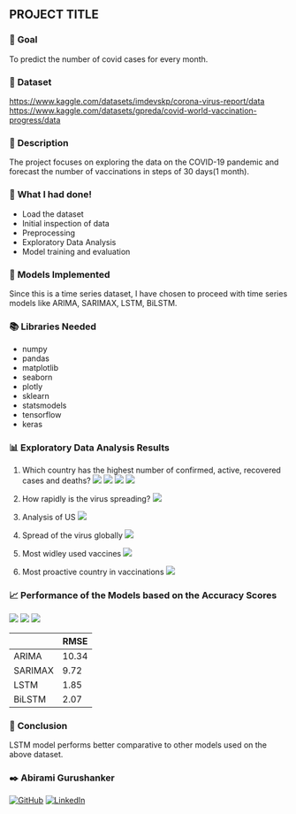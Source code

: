 ## **PROJECT TITLE**

### 🎯 **Goal**
To predict the number of covid cases for every month.

### 🧵 **Dataset**
https://www.kaggle.com/datasets/imdevskp/corona-virus-report/data
https://www.kaggle.com/datasets/gpreda/covid-world-vaccination-progress/data

### 🧾 **Description**
The project focuses on exploring the data on the COVID-19 pandemic and forecast the number of vaccinations in steps of 30 days(1 month).

### 🧮 **What I had done!**

- Load the dataset
- Initial inspection of data
- Preprocessing
- Exploratory Data Analysis
- Model training and evaluation

### 🚀 **Models Implemented**

Since this is a time series dataset, I have chosen to proceed with time series models like ARIMA, SARIMAX, LSTM, BiLSTM.

### 📚 **Libraries Needed**
- numpy
- pandas
- matplotlib
- seaborn
- plotly
- sklearn
- statsmodels
- tensorflow
- keras


### 📊 **Exploratory Data Analysis Results**
1. Which country has the highest number of confirmed, active, recovered cases and deaths?
![](Images/EDA1.png)
![](Images/EDA2.png)
![](Images/EDA3.png)
![](Images/EDA4.png)

2. How rapidly is the virus spreading?
![](Images/EDA5.png)

3. Analysis of US
![](Images/EDA6.png)

4. Spread of the virus globally
![](Images/newplot.png)

5. Most widley used vaccines
![](Images/EDA8.png)

6. Most proactive country in vaccinations
![](Images/EDA7.png)



### 📈 **Performance of the Models based on the Accuracy Scores**

![](Images/ARIMA.png)
![](Images/SARIMAX.png)
![](Images/LSTM.png)


|                    |   RMSE    |
|--------------------|---------------|
|      ARIMA        |     10.34       |  
|     SARIMAX       |     9.72       |
|    LSTM    |     1.85     |
|    BiLSTM    |     2.07      |   


### 📢 **Conclusion**
LSTM model performs better comparative to other models used on the above dataset.



### ✒️ Abirami Gurushanker

[![GitHub](https://img.shields.io/badge/GitHub-100000?style=for-the-badge&logo=github&logoColor=white)](https://github.com/A-b-i-r-a-m-i-G-S)
[![LinkedIn](https://img.shields.io/badge/LinkedIn-0077B5?style=for-the-badge&logo=linkedin&logoColor=white)](https://www.linkedin.com/in/abirami-gurushanker-b549a725a)

